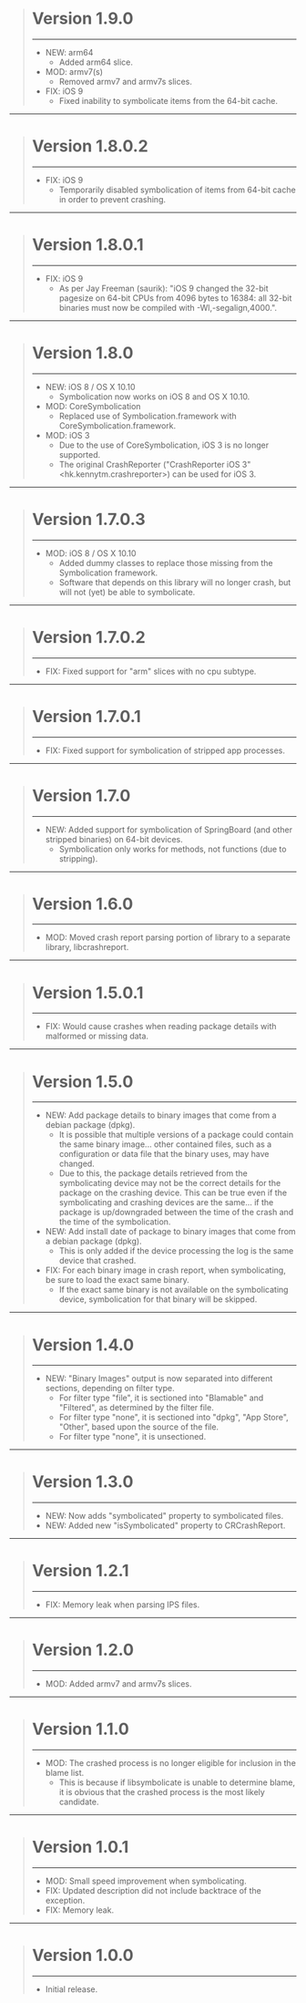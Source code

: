> # Version 1.9.0
> - - -
> * NEW: arm64
>     * Added arm64 slice.
> * MOD: armv7(s)
>     * Removed armv7 and armv7s slices.
> * FIX: iOS 9
>     * Fixed inability to symbolicate items from the 64-bit cache.

- - -

> # Version 1.8.0.2
> - - -
> * FIX: iOS 9
>     * Temporarily disabled symbolication of items from 64-bit cache in order to prevent crashing.

- - -

> # Version 1.8.0.1
> - - -
> * FIX: iOS 9
>     * As per Jay Freeman (saurik): "iOS 9 changed the 32-bit pagesize on 64-bit CPUs from 4096 bytes to 16384: all 32-bit binaries must now be compiled with -Wl,-segalign,4000.".

- - -

> # Version 1.8.0
> - - -
> * NEW: iOS 8 / OS X 10.10
>     * Symbolication now works on iOS 8 and OS X 10.10.
> * MOD: CoreSymbolication
>     * Replaced use of Symbolication.framework with CoreSymbolication.framework.
> * MOD: iOS 3
>     * Due to the use of CoreSymbolication, iOS 3 is no longer supported.
>     * The original CrashReporter ("CrashReporter iOS 3" <hk.kennytm.crashreporter>) can be used for iOS 3.

- - -

> # Version 1.7.0.3
> - - -
> * MOD: iOS 8 / OS X 10.10
>     * Added dummy classes to replace those missing from the Symbolication framework.
>     * Software that depends on this library will no longer crash, but will not (yet) be able to symbolicate.

- - -

> # Version 1.7.0.2
> - - -
> * FIX: Fixed support for "arm" slices with no cpu subtype.

- - -

> # Version 1.7.0.1
> - - -
> * FIX: Fixed support for symbolication of stripped app processes.

- - -

> # Version 1.7.0
> - - -
> * NEW: Added support for symbolication of SpringBoard (and other stripped binaries) on 64-bit devices.
>     * Symbolication only works for methods, not functions (due to stripping).

- - -

> # Version 1.6.0
> - - -
> * MOD: Moved crash report parsing portion of library to a separate library, libcrashreport.

- - -

> # Version 1.5.0.1
> - - -
> * FIX: Would cause crashes when reading package details with malformed or missing data.

- - -

> # Version 1.5.0
> - - -
> * NEW: Add package details to binary images that come from a debian package (dpkg).
>     * It is possible that multiple versions of a package could contain the same binary image... other contained files, such as a configuration or data file that the binary uses, may have changed.
>     * Due to this, the package details retrieved from the symbolicating device may not be the correct details for the package on the crashing device. This can be true even if the symbolicating and crashing devices are the same... if the package is up/downgraded between the time of the crash and the time of the symbolication.
> * NEW: Add install date of package to binary images that come from a debian package (dpkg).
>     * This is only added if the device processing the log is the same device that crashed.
> * FIX: For each binary image in crash report, when symbolicating, be sure to load the exact same binary.
>     * If the exact same binary is not available on the symbolicating device, symbolication for that binary will be skipped.

- - -

> # Version 1.4.0
> - - -
> * NEW: "Binary Images" output is now separated into different sections, depending on filter type.
>     * For filter type "file", it is sectioned into "Blamable" and "Filtered", as determined by the filter file.
>     * For filter type "none", it is sectioned into "dpkg", "App Store", "Other", based upon the source of the file.
>     * For filter type "none", it is unsectioned.

- - -

> # Version 1.3.0
> - - -
> * NEW: Now adds "symbolicated" property to symbolicated files.
> * NEW: Added new "isSymbolicated" property to CRCrashReport.

- - -

> # Version 1.2.1
> - - -
> * FIX: Memory leak when parsing IPS files.

- - -

> # Version 1.2.0
> - - -
> * MOD: Added armv7 and armv7s slices.

- - -

> # Version 1.1.0
> - - -
> * MOD: The crashed process is no longer eligible for inclusion in the blame list.
>     * This is because if libsymbolicate is unable to determine blame, it is obvious that the crashed process is the most likely candidate.

- - -

> # Version 1.0.1
> - - -
> * MOD: Small speed improvement when symbolicating.
> * FIX: Updated description did not include backtrace of the exception.
> * FIX: Memory leak.

- - -

> # Version 1.0.0
> - - -
> * Initial release.
